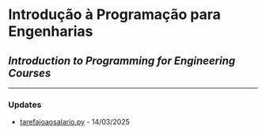 # Introdução à Programação para Engenharias
## _Introduction to Programming for Engineering Courses_

---

### Updates
- [tarefajoaosalario.py](./tarefajoaosalario.py) - 14/03/2025
